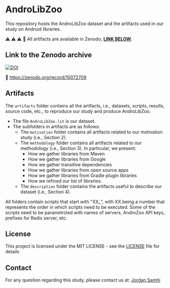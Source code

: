 # AndroLibZoo

This repository hosts the AndroLibZoo dataset and the artifacts used in our study on Android libraries.

:warning: :warning: :warning:
:loudspeaker: All artifacts are available in Zenodo, **<ins>LINK BELOW</ins>**.

## Link to the Zenodo archive

[![DOI](https://zenodo.org/badge/DOI/10.5281/zenodo.10072709.svg)](https://doi.org/10.5281/zenodo.10072709)


:link: https://zenodo.org/record/10072709

## Artifacts

The `artifacts` folder contains all the artifacts, i.e., datasets, scripts, results, source code, etc., to reproduce our study and produce AndroLibZoo.

* The file `AndroLibZoo.lst` is our dataset.
* The subfolders in artifacts are as follows:
  * The `motivation` folder contains all artifacts related to our motivation study (i.e., Section 2).
  * The `methodology` folder contains all artifacts related to our methodology (i.e., Section 3). In particular, we present:
    * How we gather libraries from Maven
    * How we gather libraries from Google
    * How we gather transitive dependencies
    * How we gather libraries from open source apps
    * How we gather libraries from Gradle plugin libraries
    * How we refined our list of libraries.
  * The `description` folder contains the artifacts useful to describe our dataset (i.e., Section 4).

All folders contain scripts that start with "XX_", with XX being a number that represents the order in which scripts need to be executed. Some of the scripts need to be parametrized with names of servers, AndroZoo API keys, prefixes for Redis server, etc.


## License

This project is licensed under the MIT LICENSE - see the [LICENSE](LICENSE) file for details

## Contact

For any question regarding this study, please contact us at:
[Jordan Samhi](mailto:jordan.samhi@cispa.de)

